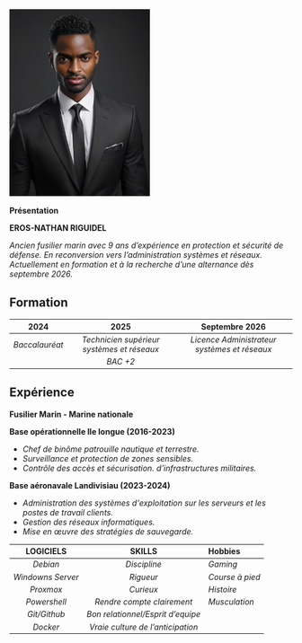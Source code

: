 <img src="https://github.com/NathanRgl/CV.ENR/blob/main/photocv.jpg" width="250">


 **Présentation**
 
  
  **EROS-NATHAN RIGUIDEL** 
  
  *Ancien fusilier marin avec 9 ans d’expérience en protection et sécurité de défense. En reconversion vers l’administration systèmes et réseaux. Actuellement en formation et à la recherche d’une alternance dès septembre 2026.*
## **Formation**
|    **2024**    |                    **2025**                    |              **Septembre 2026**              |
| :------------: | :--------------------------------------------: | :------------------------------------------: |
| *Baccalauréat* | *Technicien supérieur systèmes et réseaux<br>* | *Licence Administrateur systèmes et réseaux* |
|                |                    *BAC +2*                    |                                              |
## **Expérience**

**Fusilier Marin - Marine nationale**

**Base opérationnelle lle longue (2016-2023)**
- *Chef de binôme patrouille nautique et terrestre.*
- *Surveillance et protection de zones sensibles.*
- *Contrôle des accès et sécurisation. d’infrastructures militaires.*

**Base aéronavale Landivisiau (2023-2024)**
- *Administration des systèmes d'exploitation sur les serveurs et les postes de travail clients.*
- *Gestion des réseaux informatiques.*
- *Mise en œuvre des stratégies de sauvegarde.*


|   **LOGICIELS**   |            **SKILLS**             | **Hobbies**     |
| :---------------: | :-------------------------------: | :-------------- |
|     *Debian*      |           *Discipline*            | *Gaming*        |
| *Windowns Server* |             *Rigueur*             | *Course à pied* |
|     *Proxmox*     |             *Curieux*             | *Histoire*      |
|   *Powershell*    |    *Rendre compte clairement*     | *Musculation*   |
|   *Git/Github*    | *Bon relationnel/Esprit d’equipe* |                 |
|     *Docker*      | *Vraie culture de l’anticipation* |                 |




